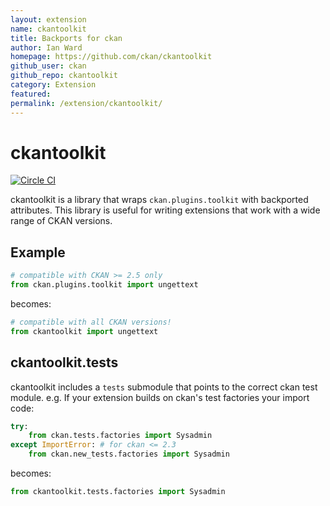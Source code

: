 ```yaml
---
layout: extension
name: ckantoolkit
title: Backports for ckan
author: Ian Ward
homepage: https://github.com/ckan/ckantoolkit
github_user: ckan
github_repo: ckantoolkit
category: Extension
featured: 
permalink: /extension/ckantoolkit/
---
```



ckantoolkit
===========

[![Circle CI](https://circleci.com/gh/ckan/ckantoolkit.svg?style=svg)](https://circleci.com/gh/ckan/ckantoolkit)

ckantoolkit is a library that wraps `ckan.plugins.toolkit` with backported
attributes. This library is useful for writing extensions that work with
a wide range of CKAN versions.

Example
-------

``` python
# compatible with CKAN >= 2.5 only
from ckan.plugins.toolkit import ungettext
```

becomes:

``` python
# compatible with all CKAN versions!
from ckantoolkit import ungettext
```

ckantoolkit.tests
-----------------

ckantoolkit includes a `tests` submodule that points to the correct
ckan test module. e.g. If your extension builds on ckan's test factories
your import code:

``` python
try:
    from ckan.tests.factories import Sysadmin
except ImportError: # for ckan <= 2.3
    from ckan.new_tests.factories import Sysadmin
```

becomes:

``` python
from ckantoolkit.tests.factories import Sysadmin
```

